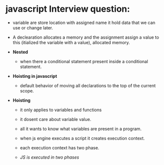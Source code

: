 # javascript Interview question:

- variable are store location with assigned name it hold data that we can use or change later.

- A declearation allocates a memory and the assignment assign a value to this (itialized the variable with a value), allocated memory.


- **Nested** 
    - when there a conditional statement present inside a conditional statement.


- **Hoisting in javascript**
    - default behavior of moving all declarations to the top of the current scope.

- **Hoisting** 
    - it only applies to variables and functions
    - it dosent care about variable value.
    - all it wants to know what variables are present in a program.
    - when js engine executes a script it creates execution context.
    - each execution context has two phase.

    - _JS is executed in two phases_
